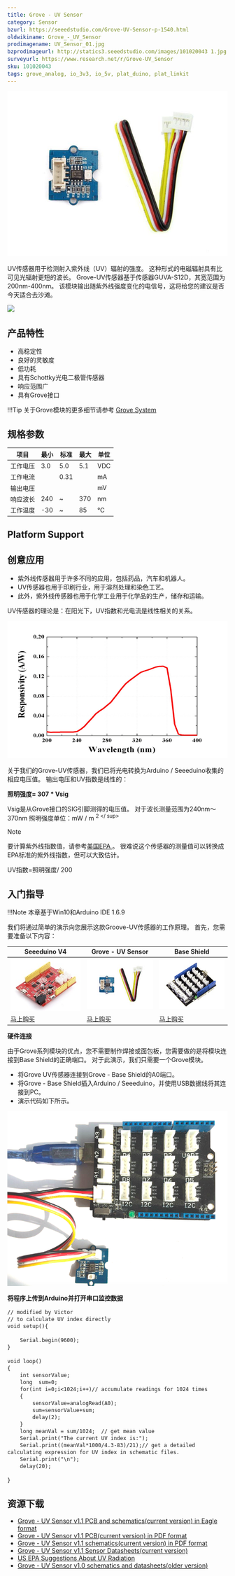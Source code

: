 ```yaml
---
title: Grove - UV Sensor
category: Sensor
bzurl: https://seeedstudio.com/Grove-UV-Sensor-p-1540.html
oldwikiname: Grove_-_UV_Sensor
prodimagename: UV_Sensor_01.jpg
bzprodimageurl: http://statics3.seeedstudio.com/images/101020043 1.jpg
surveyurl: https://www.research.net/r/Grove-UV_Sensor
sku: 101020043
tags: grove_analog, io_3v3, io_5v, plat_duino, plat_linkit
---
```



![](https://github.com/SeeedDocument/Grove-UV_Sensor/raw/master/img/UV_Sensor_01.jpg)

UV传感器用于检测射入紫外线（UV）辐射的强度。 这种形式的电磁辐射具有比可见光辐射更短的波长。 Grove-UV传感器基于传感器GUVA-S12D，其宽范围为200nm-400nm。 该模块输出随紫外线强度变化的电信号，这将给您的建议是否今天适合去沙滩。

[![](https://github.com/SeeedDocument/wiki_chinese/raw/master/docs/images/click_to_buy.PNG)](https://item.taobao.com/item.htm?spm=a1z10.3-c.w4002-11172317909.9.3ff19e11OovZ6x&id=45574580580)

产品特性
--------


- 高稳定性
- 良好的灵敏度
- 低功耗
- 具有Schottky光电二极管传感器
- 响应范围广
- 具有Grove接口

!!!Tip
    关于Grove模块的更多细节请参考 [Grove System](http://seeed.wiki/Grove_System/)

规格参数
--------------

|项目                | 最小 | 标准 | 最大 | 单位 |
|---------------------|-----|---------|-----|------|
| 工作电压     | 3.0 | 5.0     | 5.1 | VDC  |
| 工作电流             |     | 0.31    |     | mA   |
| 输出电压     |     |         |     | mV   |
| 响应波长| 240 | ~       | 370 | nm   |
| 工作温度| -30 | ~       | 85  | ℃    |

Platform Support
-------------------

创意应用
-----

* 紫外线传感器用于许多不同的应用，包括药品，汽车和机器人。
* UV传感器也用于印刷行业，用于溶剂处理和染色工艺。
* 此外，紫外线传感器也用于化学工业用于化学品的生产，储存和运输。

UV传感器的理论是：在阳光下，UV指数和光电流是线性相关的关系。

![](https://github.com/SeeedDocument/Grove-UV_Sensor/raw/master/img/The%20theory%20of%20UV%20sensor.png)

关于我们的Grove-UV传感器，我们已将光电转换为Arduino / Seeeduino收集的相应电压值。 输出电压和UV指数是线性的：

**照明强度= 307 * Vsig**

Vsig是从Grove接口的SIG引脚测得的电压值。
对于波长测量范围为240nm〜370nm
照明强度单位：mW / m <sup> 2 </ sup>


<div class="admonition note">
<p class="admonition-title">Note</p>
要计算紫外线指数值，请参考<a href="http://www2.epa.gov/sunwise/uv-index">美国EPA </a>。 很难说这个传感器的测量值可以转换成EPA标准的紫外线指数，但可以大致估计。
</div>


UV指数=照明强度/ 200

入门指导
--------------

!!!Note
    本章基于Win10和Arduino IDE 1.6.9

我们将通过简单的演示向您展示这款Groove-UV传感器的工作原理。 首先，您需要准备以下内容：

| Seeeduino V4 | Grove - UV Sensor | Base Shield |
|--------------|----------------------|-----------------|
|![enter image description here](https://raw.githubusercontent.com/SeeedDocument/Grove_Light_Sensor/master/images/gs_1.jpg)|![enter image description here](https://github.com/SeeedDocument/Grove-UV_Sensor/raw/master/img/gs_1.jpg)|![enter image description here](https://raw.githubusercontent.com/SeeedDocument/Grove_Light_Sensor/master/images/gs_4.jpg)|
|[马上购买](https://item.taobao.com/item.htm?spm=a1z10.3-c.w4002-11172317909.9.3ff19e11rndqnS&id=45721222112)|[马上购买](https://item.taobao.com/item.htm?spm=a1z10.3-c.w4002-11172317909.10.3ff19e11Zo2lnI&id=45574580580)|[马上购买](https://item.taobao.com/item.htm?spm=a1z10.3-c.w4002-11172317909.10.3ff19e11crrag2&id=520233320144)|


  **硬件连接**


由于Grove系列模块的优点，您不需要制作焊接或面包板，您需要做的是将模块连接到Base Shield的正确端口。 对于此演示，我们只需要一个Grove模块。
- 将Grove UV传感器连接到Grove - Base Shield的A0端口。
- 将Grove - Base Shield插入Arduino / Seeeduino，并使用USB数据线将其连接到PC。
- 演示代码如下所示。

![enter image description here](https://github.com/SeeedDocument/Grove-UV_Sensor/raw/master/img/connection.jpg)

  **将程序上传到Arduino并打开串口监控数据**

```
// modified by Victor
// to calculate UV index directly
void setup(){

    Serial.begin(9600);
}

void loop()
{
    int sensorValue;
    long  sum=0;
    for(int i=0;i<1024;i++)// accumulate readings for 1024 times
    {
        sensorValue=analogRead(A0);
        sum=sensorValue+sum;
        delay(2);
    }
    long meanVal = sum/1024;  // get mean value
    Serial.print("The current UV index is:");
    Serial.print((meanVal*1000/4.3-83)/21);// get a detailed calculating expression for UV index in schematic files.
    Serial.print("\n");
    delay(20);

}
```

资源下载
---------

- [Grove - UV Sensor v1.1 PCB and schematics(current version) in Eagle format](https://github.com/SeeedDocument/Grove-UV_Sensor/raw/master/res/Grove%20-%20UV%20Sensor%20v1.1.zip)
- [Grove - UV Sensor v1.1 PCB(current version) in PDF format](https://github.com/SeeedDocument/Grove-UV_Sensor/raw/master/res/Grove%20-%20UV%20Sensor%20v1.1%20brd.pdf)
- [Grove - UV Sensor v1.1 schematics(current version) in PDF format](https://github.com/SeeedDocument/Grove-UV_Sensor/raw/master/res/Grove%20-%20UV%20Sensor%20v1.1sch.pdf)
- [Grove - UV Sensor v1.1 Sensor Datasheets(current version)](https://raw.githubusercontent.com/SeeedDocument/Grove-UV_Sensor/master/res/Grove-UV_Sensor_v1.1_Datasheets.zip)
- [US EPA Suggestions About UV Radiation](https://www.epa.gov/sunsafety/uv-index-scale-1)
- [Grove - UV Sensor v1.0 schematics and datasheets(older version)](https://raw.githubusercontent.com/SeeedDocument/Grove-UV_Sensor/master/res/Grove-UV_Sensor_v1.0_Datasheets.zip)


<!-- This Markdown file was created from http://www.seeedstudio.com/wiki/Grove_-_UV_Sensor -->
